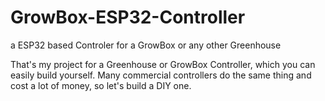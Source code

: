 # GrowBox-ESP32-Controller
a ESP32 based Controler for a GrowBox or any other Greenhouse

That's my project for a Greenhouse or GrowBox Controller, which you can easily build yourself. Many commercial controllers do the same thing and cost a lot of money, so let's build a DIY one. 
